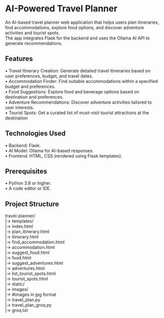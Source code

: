 <h1>AI-Powered Travel Planner</h1>
An AI-based travel planner web application that helps users plan itineraries, find accommodations, explore food options, and discover adventure activities and tourist spots.<br>
The app integrates Flask for the backend and uses the Ollama AI API to generate recommendations.

<h2>Features</h2>
•	Travel Itinerary Creation: Generate detailed travel itineraries based on user preferences, budget, and travel dates.<br>
•	Accommodation Finder: Find suitable accommodations within a specified budget and preferences.<br>
•	Food Suggestions: Explore food and beverage options based on destination and preferences.<br>
•	Adventure Recommendations: Discover adventure activities tailored to user interests.<br>
•	Tourist Spots: Get a curated list of must-visit tourist attractions at the destination<br>

<h2>Technologies Used</h2>
•	Backend: Flask.<br>
•	AI Model: Ollama for AI-based responses.<br>
•	Frontend: HTML, CSS (rendered using Flask templates).<br>
<h2>Prerequisites</h2>
•	Python 3.8 or higher.<br>
•	A code editor or IDE.<br>

<h2>Project Structure</h2>
travel-planner/<br>
  |-> templates/<br>
    |-> index.html<br>
    |-> plan_itinerary.html<br>
    |-> itinerary.html<br>
    |-> find_accommodation.html<br>
    |-> accommodation.html<br>
    |-> suggest_food.html<br>
    |-> food.html<br>
    |-> suggest_adventures.html<br>
    |-> adventures.html<br>
    |-> list_tourist_spots.html<br>
    |-> tourist_spots.html<br>
  |-> static/ <br>
    |-> images/<br>
      |-> #images in jpg format<br>
  |-> travel_plan.py<br>
  |-> travel_plan_groq.py<br>
  |-> groq.txt<br>
